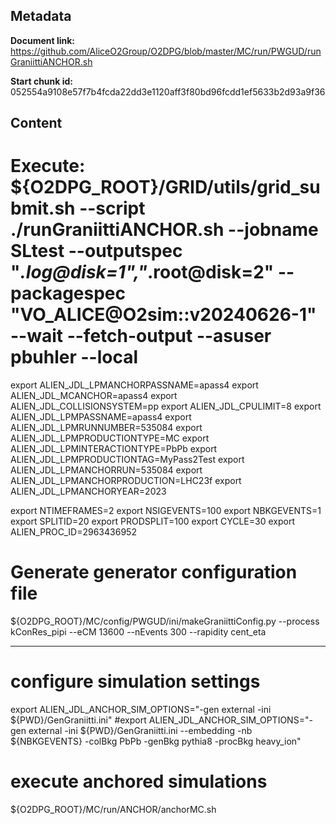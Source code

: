 ## Metadata

**Document link:** https://github.com/AliceO2Group/O2DPG/blob/master/MC/run/PWGUD/runGraniittiANCHOR.sh

**Start chunk id:** 052554a9108e57f7b4fcda22dd3e1120aff3f80bd96fcdd1ef5633b2d93a9f36

## Content

# Execute:  ${O2DPG_ROOT}/GRID/utils/grid_submit.sh --script ./runGraniittiANCHOR.sh --jobname SLtest --outputspec "*.log@disk=1","*.root@disk=2" --packagespec "VO_ALICE@O2sim::v20240626-1" --wait --fetch-output --asuser pbuhler --local

export ALIEN_JDL_LPMANCHORPASSNAME=apass4
export ALIEN_JDL_MCANCHOR=apass4
export ALIEN_JDL_COLLISIONSYSTEM=pp
export ALIEN_JDL_CPULIMIT=8
export ALIEN_JDL_LPMPASSNAME=apass4
export ALIEN_JDL_LPMRUNNUMBER=535084
export ALIEN_JDL_LPMPRODUCTIONTYPE=MC
export ALIEN_JDL_LPMINTERACTIONTYPE=PbPb
export ALIEN_JDL_LPMPRODUCTIONTAG=MyPass2Test
export ALIEN_JDL_LPMANCHORRUN=535084
export ALIEN_JDL_LPMANCHORPRODUCTION=LHC23f
export ALIEN_JDL_LPMANCHORYEAR=2023

export NTIMEFRAMES=2
export NSIGEVENTS=100
export NBKGEVENTS=1
export SPLITID=20
export PRODSPLIT=100
export CYCLE=30
export ALIEN_PROC_ID=2963436952

# Generate generator configuration file
${O2DPG_ROOT}/MC/config/PWGUD/ini/makeGraniittiConfig.py --process kConRes_pipi --eCM 13600 --nEvents 300 --rapidity cent_eta

---

# configure simulation settings
export ALIEN_JDL_ANCHOR_SIM_OPTIONS="-gen external -ini ${PWD}/GenGraniitti.ini"
#export ALIEN_JDL_ANCHOR_SIM_OPTIONS="-gen external -ini ${PWD}/GenGraniitti.ini --embedding -nb ${NBKGEVENTS} -colBkg PbPb -genBkg pythia8 -procBkg heavy_ion"

# execute anchored simulations
${O2DPG_ROOT}/MC/run/ANCHOR/anchorMC.sh